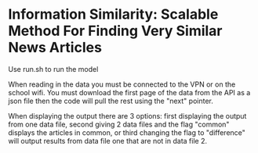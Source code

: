 # Information Similarity: Scalable Method For Finding Very Similar News Articles
Use run.sh to run the model

When reading in the data you must be connected to the VPN or on the school wifi. You must download the first page of the data from the API as a json file then the code will pull the rest using the "next" pointer. 

When displaying the output there are 3 options: first displaying the output from one data file, second giving 2 data files and the flag "common" displays the articles in common, or third changing the flag to "difference" will output results from data file one that are not in data file 2. 

